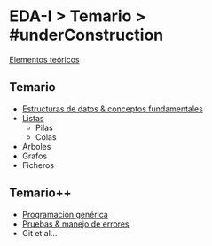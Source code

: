 # EDA-I > Temario > #underConstruction

[Elementos teóricos](001-intro/README.md)

## Temario

- [Estructuras de datos & conceptos fundamentales](001-intro/primitivasMatricesClasesObjetos.md)
- [Listas](002-listas/README.md)
  - Pilas
  - Colas
- Árboles
- Grafos
- Ficheros

## Temario++

- [Programación genérica](/temario/999-otrosTemas/programacionGenerica.md)
- [Pruebas & manejo de errores](/temario/999-otrosTemas/pruebas.md)
- Git et al...